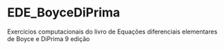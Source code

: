 # EDE_BoyceDiPrima
  Exercicios computacionais do livro de Equações diferenciais elementares de Boyce e DiPrima 9 edição

